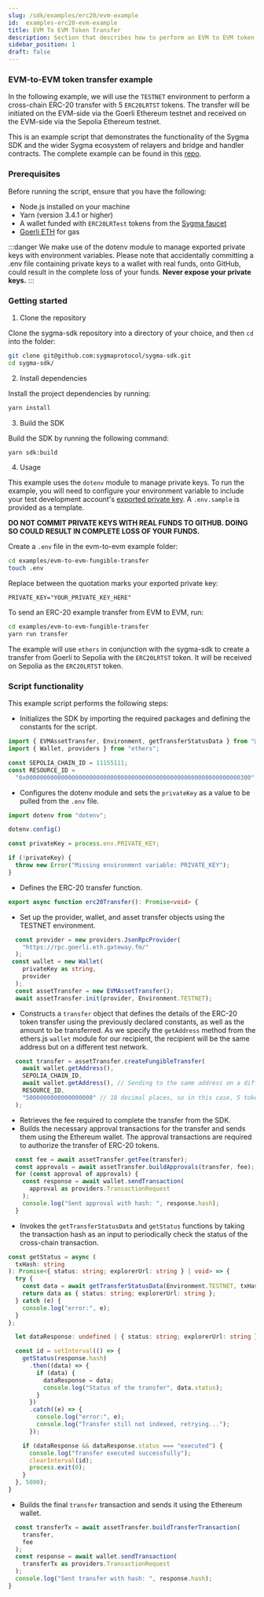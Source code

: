 ```yaml
---
slug: /sdk/examples/erc20/evm-example
id:  examples-erc20-evm-example
title: EVM To EVM Token Transfer
description: Section that describes how to perform an EVM to EVM token transfer.
sidebar_position: 1
draft: false
---
```


### EVM-to-EVM token transfer example

In the following example, we will use the `TESTNET` environment to perform a cross-chain ERC-20 transfer with 5 `ERC20LRTST` tokens. The transfer will be initiated on the EVM-side via the Goerli Ethereum testnet and received on the EVM-side via the Sepolia Ethereum testnet.

This is an example script that demonstrates the functionality of the Sygma SDK and the wider Sygma ecosystem of relayers and bridge and handler contracts. The complete example can be found in this [repo](
https://github.com/sygmaprotocol/sygma-sdk/tree/main/examples/evm-to-evm-fungible-transfer).

### Prerequisites

Before running the script, ensure that you have the following:

- Node.js installed on your machine
- Yarn (version 3.4.1 or higher)
- A wallet funded with `ERC20LRTest` tokens from the [Sygma faucet](https://faucet-ui-stage.buildwithsygma.com/)
- [Goerli ETH](https://goerlifaucet.com/) for gas 

:::danger
We make use of the dotenv module to manage exported private keys with environment variables. Please note that accidentally committing a .env file containing private keys to a wallet with real funds, onto GitHub, could result in the complete loss of your funds. **Never expose your private keys.**
:::

### Getting started

1. Clone the repository 

Clone the sygma-sdk repository into a directory of your choice, and then `cd` into the folder:

```bash
git clone git@github.com:sygmaprotocol/sygma-sdk.git
cd sygma-sdk/
```

2. Install dependencies
   
Install the project dependencies by running:

```bash
yarn install
```

3. Build the SDK

Build the SDK by running the following command:

```bash
yarn sdk:build
```

4. Usage

This example uses the `dotenv` module to manage private keys. To run the example, you will need to configure your environment variable to include your test development account's [exported private key](https://support.metamask.io/hc/en-us/articles/360015289632-How-to-export-an-account-s-private-key). A `.env.sample` is provided as a template.

**DO NOT COMMIT PRIVATE KEYS WITH REAL FUNDS TO GITHUB. DOING SO COULD RESULT IN COMPLETE LOSS OF YOUR FUNDS.**

Create a `.env` file in the evm-to-evm example folder:

```bash
cd examples/evm-to-evm-fungible-transfer
touch .env
```

Replace between the quotation marks your exported private key:

`PRIVATE_KEY="YOUR_PRIVATE_KEY_HERE"`
   
To send an ERC-20 example transfer from EVM to EVM, run:

```bash
cd examples/evm-to-evm-fungible-transfer
yarn run transfer
```

The example will use `ethers` in conjunction with the sygma-sdk to create a transfer from Goerli to Sepolia with the `ERC20LRTST` token. It will be received on Sepolia as the `ERC20LRTST` token.

### Script functionality

This example script performs the following steps:

- Initializes the SDK by importing the required packages and defining the constants for the script.

```ts
import { EVMAssetTransfer, Environment, getTransferStatusData } from "@buildwithsygma/sygma-sdk-core";
import { Wallet, providers } from "ethers";

const SEPOLIA_CHAIN_ID = 11155111;
const RESOURCE_ID =
  "0x0000000000000000000000000000000000000000000000000000000000000300"; // This is the resource ID for the ERC20LRTEST token according to Sygma's testnet environment 
```

- Configures the dotenv module and sets the `privateKey` as a value to be pulled from the `.env` file.

```ts
import dotenv from "dotenv";

dotenv.config()

const privateKey = process.env.PRIVATE_KEY;

if (!privateKey) {
  throw new Error("Missing environment variable: PRIVATE_KEY");
}
```

- Defines the ERC-20 transfer function.

```ts
export async function erc20Transfer(): Promise<void> {
```
- Set up the provider, wallet, and asset transfer objects using the TESTNET environment.

```ts
  const provider = new providers.JsonRpcProvider(
    "https://rpc.goerli.eth.gateway.fm/"
  );
 const wallet = new Wallet(
    privateKey as string,
    provider
  );
  const assetTransfer = new EVMAssetTransfer();
  await assetTransfer.init(provider, Environment.TESTNET);
```

- Constructs a `transfer` object that defines the details of the ERC-20 token transfer using the previously declared constants, as well as the amount to be transferred. As we specify the `getAddress` method from the ethers.js `wallet` module for our recipient, the recipient will be the same address but on a different test network.
  
```ts
  const transfer = assetTransfer.createFungibleTransfer(
    await wallet.getAddress(),
    SEPOLIA_CHAIN_ID,
    await wallet.getAddress(), // Sending to the same address on a different chain
    RESOURCE_ID,
    "5000000000000000000" // 18 decimal places, so in this case, 5 tokens would be sent
  );
```

- Retrieves the fee required to complete the transfer from the SDK.
- Builds the necessary approval transactions for the transfer and sends them using the Ethereum wallet. The approval transactions are required to authorize the transfer of ERC-20 tokens.

```ts
  const fee = await assetTransfer.getFee(transfer);
  const approvals = await assetTransfer.buildApprovals(transfer, fee);
  for (const approval of approvals) {
    const response = await wallet.sendTransaction(
      approval as providers.TransactionRequest
    );
    console.log("Sent approval with hash: ", response.hash);
  }
```
- Invokes the `getTransferStatusData` and `getStatus` functions by taking the transaction hash as an input to periodically check the status of the cross-chain transaction.

```ts
const getStatus = async (
  txHash: string
): Promise<{ status: string; explorerUrl: string } | void> => {
  try {
    const data = await getTransferStatusData(Environment.TESTNET, txHash);
    return data as { status: string; explorerUrl: string };
  } catch (e) {
    console.log("error:", e);
  }
};

  let dataResponse: undefined | { status: string; explorerUrl: string };

  const id = setInterval(() => {
    getStatus(response.hash)
      .then((data) => {
        if (data) {
          dataResponse = data;
          console.log("Status of the transfer", data.status);
        }
      })
      .catch((e) => {
        console.log("error:", e);
        console.log("Transfer still not indexed, retrying...");
      });

    if (dataResponse && dataResponse.status === "executed") {
      console.log("Transfer executed successfully");
      clearInterval(id);
      process.exit(0);
    }
  }, 5000);
}
```

- Builds the final `transfer` transaction and sends it using the Ethereum wallet.
  
```ts
  const transferTx = await assetTransfer.buildTransferTransaction(
    transfer,
    fee
  );
  const response = await wallet.sendTransaction(
    transferTx as providers.TransactionRequest
  );
  console.log("Sent transfer with hash: ", response.hash);
}
```